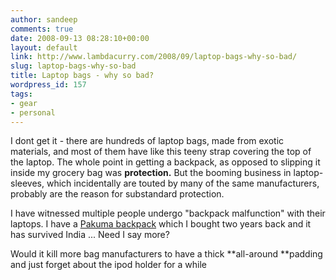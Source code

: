 ```yaml
---
author: sandeep
comments: true
date: 2008-09-13 08:28:10+00:00
layout: default
link: http://www.lambdacurry.com/2008/09/laptop-bags-why-so-bad/
slug: laptop-bags-why-so-bad
title: Laptop bags - why so bad?
wordpress_id: 157
tags:
- gear
- personal
---
```


I dont get it - there are hundreds of laptop bags, made from exotic materials, and most of them have like this teeny strap covering the top of the laptop. The whole point in getting a backpack, as opposed to slipping it inside my grocery bag was **protection.** But the booming business in laptop-sleeves, which incidentally are touted by many of the same manufacturers, probably are the reason for substandard protection.

I have witnessed multiple people undergo "backpack malfunction" with their laptops. I have a [Pakuma backpack](http://www.hexus.net/content/item.php?item=3874&page=4) which I bought two years back and it has survived India ... Need I say more?

Would it kill more bag manufacturers to have a thick **all-around **padding and just forget about the ipod holder for a while
